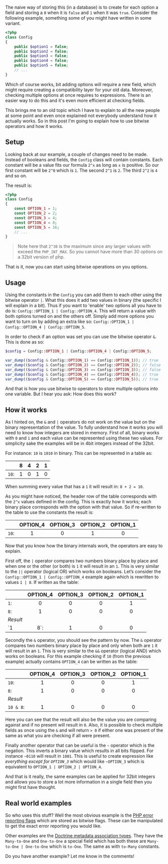 The naive way of storing this (in a database) is to create for each option a field and storing a `0` when it is `false` and `1` when it was `true`. Consider the following example, something some of you might have written in some variant.

```php
<?php
class Config
{
    public $option1 = false;
    public $option2 = false;
    public $option3 = false;
    public $option4 = false;
    public $option5 = false;
    // ...
}
```

Which of course works, bit adding options will require a new field, which might require creating a compatibility layer for your old data. Moreover, checking multiple options at once requires to expressions. There is an easier way to do this and it's even more efficient at checking fields.

This brings me to an old topic which I have to explain to all the new people at some point and even once explained not everybody understand how it actually works. So in this post I'm going to explain how to use bitwise operators and how it works.

## Setup
Looking back at our example, a couple of changes need to be made. Instead of booleans and fields, the `Config` class will contain constants. Each constant will be a value fits our formula `2^x` as long as `x` is positive. So our first constant will be `2^0` which is `1`. The second `2^1` is `2`. The third `2^2` is `4` and so on.

The result is:
```php
<?php
class Config
{
    const OPTION_1 = 1;
    const OPTION_2 = 2;
    const OPTION_3 = 4;
    const OPTION_4 = 8;
    const OPTION_5 = 16;
    // ...
}
```
> Note here that `2^30` is the maximum since any larger values with exceed the `PHP_INT_MAX`. So you cannot have more than 30 options on a 32bit version of php.

That is it, now you can start using bitwise operations on you options.
## Usage
Using the constants in the `Config` you can add them to each other using the bitwise operator `|`. What this does it add two values in binary (the specific I will explain in a bit). Thus if you want to 'enable' two options all you have to do is: `Config::OPTION_1 | Config::OPTION_4`. This will return a value with both options turned on and the others off. Simply add more options you want to turn on by adding an extra like so: `Config::OPTION_1 | Config::OPTION_4 | Config::OPTION_5`.

In order to check if an option was set you can use the bitwise operator `&`. This is done as so:
```php
$config = Config::OPTION_1 | Config::OPTION_4 | Config::OPTION_5;

var_dump(($config & Config::OPTION_1) == Config::OPTION_1)); // true
var_dump(($config & Config::OPTION_2) == Config::OPTION_2)); // false
var_dump(($config & Config::OPTION_3) == Config::OPTION_3)); // false
var_dump(($config & Config::OPTION_4) == Config::OPTION_4)); // true
var_dump(($config & Config::OPTION_5) == Config::OPTION_5)); // true
```

And that is how you use bitwise to operators to store multiple options into one variable. But I hear you ask: How does this work?
## How it works
As I hinted on, the `&` and `|` operators do not work on the value but on the binary representation of the value. To fully understand how it works you will need to know how integers are stored in memory. First of all, binary works with `0` and `1` and each value can be represented using these two values. For simplicity sake the examples will be in 4bit integers instead of the 32bit. 

For instance: `10` is `1010` in binary. This can be represented in a table as:

|       | 8 | 4 | 2 | 1 |
|-------|:-:|:-:|:-:|:-:|
| `10`: | 1 | 0 | 1 | 0 |

When summing every value that has a `1` it will result in: `8 + 2 = 10`. 

As you might have noticed, the header row of the table corresponds with the `2^x` values defined in the config. This is exactly how it works; each binary place corresponds with the option with that value. So if re-written to the table to use the constants the result is:

|       | OPTION_4 | OPTION_3 | OPTION_2 | OPTION_1 |
|-------|:--------:|:--------:|:--------:|:--------:|
| `10`: | 1        | 0        | 1        | 0        |

Now that you know how the binary internals work, the operators are easy to explain.

First off, the `|` operator compares two numbers binary place by place and when one or the other (or both) is `1` it will result in an `1`. This is very similar to the `||` operator (logical OR) which works on booleans. Let’s consider the `Config::OPTION_1 | Config::OPTION_4` example again which is rewritten to values `1 | 8`. If written as the table:

|          | OPTION_4 | OPTION_3 | OPTION_2 | OPTION_1 |
|----------|:--------:|:--------:|:--------:|:--------:|
| `1`:     | 0        | 0        | 0        | 1        | 
| `8`:     | 1        | 0        | 0        | 0        | 
| *Result* |          |          |          |          | 
| `1 | 8`: | 1        | 0        | 0        | 1        | 

Secondly the `&` operator, you should see the pattern by now. The `&` operator compares two numbers binary place by place and only when both are `1` it will result in an `1`. This is very similar to the `&&` operator (logical AND) which works on booleans. For this example checking if `10` (from the previous example) actually contains `OPTION_4` can be written as the table:

|           | OPTION_4 | OPTION_3 | OPTION_2 | OPTION_1 |
|-----------|:--------:|:--------:|:--------:|:--------:|
| `10`:     | 1        | 0        | 0        | 1        | 
| `8`:      | 1        | 0        | 0        | 0        | 
| *Result*  |          |          |          |          | 
| `10 & 8`: | 1        | 0        | 0        | 0        | 

Here you can see that the result will also be the value you are comparing against and if no present will result in `0`. Also, it is possible to check multiple fields as once using the `&` and will return `> 0` if either one was present of the same as what you are checking if all were present.

Finally another operator that can be useful is the `~` operator which is the negation. This inverts a binary value which results in all bits flipped. For instance `~0110` will result in `1001`. This is useful to create expression like *everything except for `OPTION_3`* which would like `~OPTION_3` which is equivalent to `OPTION_1 | OPTION_2 | OPTION_4`.

And that is it really, the same examples can be applied for 32bit integers and allows you to store a lot more information in a single field then you might first have thought. 

## Real world examples
So who uses this stuff? Well the most obvious example is the [PHP error reporting flags][php-error-flags] which are stored as bitwise flags. These can be manipulated to get the exact error reporting you would like.

Other examples are the [Doctrine metadata association types][doctrine-association-fields]. They have the `Many-to-One` and `One-to-One` a special field which has both these are `Many-to-One | One-to-One` which is `to-One`. The same as with `to-Many` constants.

Do you have another example? Let me know in the comments!


[php-error-flags]: http://php.net/manual/en/errorfunc.constants.php
[doctrine-association-fields]: http://www.doctrine-project.org/api/orm/2.5/class-Doctrine.ORM.Mapping.ClassMetadataInfo.html#ONE_TO_ONE
